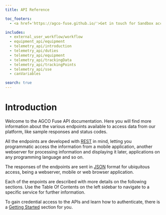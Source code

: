 ```yaml
---
title: API Reference

toc_footers:
  - <a href='https://agco-fuse.github.io/'>Get in touch for Sandbox access</a>

includes:
  - external_user_workflow/workflow
  - equipment_api/equipment
  - telemetry_api/introduction
  - telemetry_api/duties
  - telemetry_api/equipment
  - telemetry_api/trackingData
  - telemetry_api/trackingPoints
  - telemetry_api/sse
  - canVariables

search: true
---
```


# Introduction

Welcome to the AGCO Fuse API documentation. Here you will find more information
about the various endpoints available to access data from our platform, like
sample responses and status codes.

All the endpoints are developed with
[REST](https://en.wikipedia.org/wiki/Representational_state_transfer) in mind,
letting you programmatic access the information from a mobile application,
another webserver for processing information and displaying it later,
applications on any programming language and so on.

The responses of the endpoints are sent in [JSON](http://www.json.org/) format
for ubiquitous access, being a webserver, mobile or web browser application.

Each of the enpoints are described with more details on the following sections.
Use the Table Of Contents on the left sidebar to navigate to a specific service
for further information.

To gain credential access to the APIs and learn how to authenticate, there is a
[Getting Started](#getting-started) section for you.
